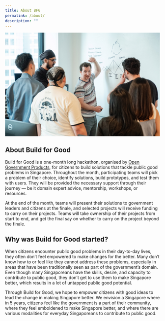```yaml
---
title: About BFG
permalink: /about/
description: ""
---
```

![](/images/hackathon%204%20jan%20%20(46).jpg)
## **About Build for Good**

Build for Good is a one-month long hackathon, organised by [Open Government Products](open.gov.sg), for citizens to build solutions that tackle public good problems in Singapore. Throughout the month, participating teams will pick a problem of their choice, identify solutions, build prototypes, and test them with users. They will be provided the necessary support through their journey — be it domain expert advice, mentorship, workshops, or resources.

At the end of the month, teams will present their solutions to government leaders and citizens at the finale, and selected projects will receive funding to carry on their projects. Teams will take ownership of their projects from start to end, and get the final say on whether to carry on the project beyond the finale. 

## **Why was Build for Good started?**

When citizens encounter public good problems in their day-to-day lives, they often don’t feel empowered to make changes for the better. Many don’t know how to or feel like they cannot address these problems, especially in areas that have been traditionally seen as part of the government’s domain. Even though many Singaporeans have the skills, desire, and capacity to contribute to public good, they don’t get to use them to make Singapore better, which results in a lot of untapped public good potential.

Through Build for Good, we hope to empower citizens with good ideas to lead the change in making Singapore better. We envision a Singapore where in 5 years, citizens feel like the government is a part of their community, where they feel emboldened to make Singapore better, and where there are various modalities for everyday Singaporeans to contribute to public good.